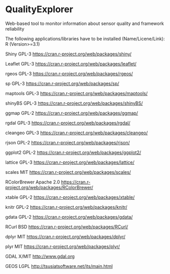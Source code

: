 # QualityExplorer
Web-based tool to monitor information about sensor quality and framework reliability


The following applications/libraries have to be installed (Name/Licene/Link):
R (Version>=3.1)


Shiny			GPL-3	https://cran.r-project.org/web/packages/shiny/

Leaflet			GPL-3	https://cran.r-project.org/web/packages/leaflet/

rgeos			GPL-3	https://cran.r-project.org/web/packages/rgeos/

sp				GPL-3	https://cran.r-project.org/web/packages/sp/

maptools		GPL-3	https://cran.r-project.org/web/packages/maptools/

shinyBS			GPL-3	https://cran.r-project.org/web/packages/shinyBS/

ggmap			GPL-2	https://cran.r-project.org/web/packages/ggmap/

rgdal			GPL-3	https://cran.r-project.org/web/packages/rgdal/

cleangeo		GPL-3	https://cran.r-project.org/web/packages/cleangeo/

rjson			GPL-2	https://cran.r-project.org/web/packages/rjson/

ggplot2			GPL-2	https://cran.r-project.org/web/packages/ggplot2/

lattice			GPL-3	https://cran.r-project.org/web/packages/lattice/

scales			MIT 	https://cran.r-project.org/web/packages/scales/

RColorBrewer 	Apache 2.0	https://cran.r-project.org/web/packages/RColorBrewer/

xtable			GPL-2	https://cran.r-project.org/web/packages/xtable/

knitr			GPL-2	https://cran.r-project.org/web/packages/knitr/

gdata			GPL-2	https://cran.r-project.org/web/packages/gdata/

RCurl			BSD		https://cran.r-project.org/web/packages/RCurl/

dplyr			MIT 	https://cran.r-project.org/web/packages/dplyr/

plyr			MIT 	https://cran.r-project.org/web/packages/plyr/

GDAL			X/MIT	http://www.gdal.org

GEOS			LGPL	http://tsusiatsoftware.net/jts/main.html


